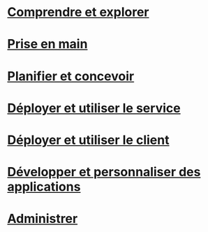 # [Comprendre et explorer](/rights-management/understand-explore/azure-rights-management)
# [Prise en main](/rights-management/get-started/requirements-azure-rms)
# [Planifier et concevoir](/rights-management/plan-design/deployment-roadmap)
# [Déployer et utiliser le service](/rights-management/deploy-use/activate-service)
# [Déployer et utiliser le client](/rights-management/rms-client/use-client)
# [Développer et personnaliser des applications](/rights-management/develop/developers-guide)
# [Administrer](/rights-management/administer/administer-powershell)


<!--HONumber=Jun16_HO4-->


